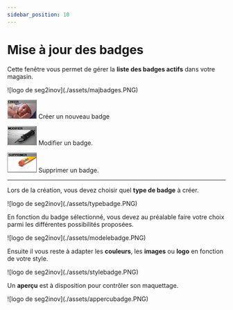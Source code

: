 ```yaml
---
sidebar_position: 10
---
```


# Mise à jour des badges

Cette fenêtre vous permet de gérer la **liste des badges actifs** dans votre magasin.

<div className="contenaireImg">
    ![logo de seg2inov](./assets/majbadges.PNG)
    </div>

![illustration aspect test](./assets/creerbadge.PNG)     Créer un nouveau badge

![illustration aspect test](./assets/modifierbadge.PNG)     Modifier un badge.

![illustration aspect test](./assets/supprimerbadge.PNG)     Supprimer un badge.   

---------------------------------------------

Lors de la création, vous devez choisir quel **type de badge** à créer. 

<div className="contenaireImg">
    ![logo de seg2inov](./assets/typebadge.PNG)
    </div>

En fonction du badge sélectionné, vous devez au préalable faire votre choix parmi les différentes possibilités proposées.

<div className="contenaireImg">
    ![logo de seg2inov](./assets/modelebadge.PNG)
    </div>

Ensuite il vous reste à adapter les **couleurs**, les **images** ou **logo** en fonction de votre style.

<div className="contenaireImg">
    ![logo de seg2inov](./assets/stylebadge.PNG)
    </div>

Un **aperçu** est à disposition pour contrôler son maquettage. 

<div className="contenaireImg">
    ![logo de seg2inov](./assets/appercubadge.PNG)
    </div>